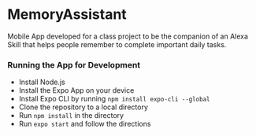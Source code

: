 # MemoryAssistant

Mobile App developed for a class project to be the companion of an Alexa Skill that helps people remember to complete important daily tasks.

### Running the App for Development

* Install Node.js
* Install the Expo App on your device
* Install Expo CLI by running `npm install expo-cli --global`
* Clone the repository to a local directory
* Run `npm install` in the directory
* Run `expo start` and follow the directions
